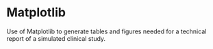 # Matplotlib
Use of Matplotlib to generate tables and figures needed for a technical report of a simulated clinical study. 
